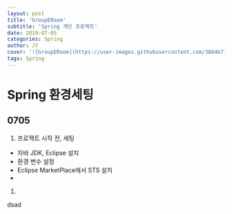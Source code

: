 ```yaml
---
layout: post
title: 'GroupERoom'
subtitle: 'Spring 개인 프로젝트'
date: 2019-07-05
categories: Spring
author: JY
cover: '![GroupERoom](https://user-images.githubusercontent.com/38846776/60692229-e9f53d80-9f0f-11e9-9db0-57af4176da3a.png)' 
tags: Spring
---
```


# Spring 환경세팅

## 0705 
1. 프로젝트 시작 전, 세팅
- 자바 JDK, Eclipse 설치
- 환경 변수 설정
- Eclipse MarketPlace에서 STS 설치
- 

1. 
dsad


